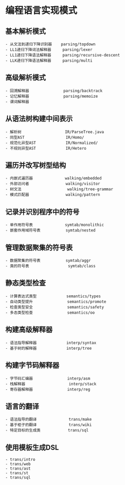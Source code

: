 # 编程语言实现模式
## 基本解析模式
    - 从文法到递归下降识别器    parsing/topdown
    - LL1递归下降词法解释器     parsing/lexer
    - LL1递归下降语法解释器     parsing/recursive-descent
    - LLK递归下降语法解释器     parsing/multi
## 高级解析模式
    - 回溯解释器               parsing/backtrack
    - 记忆解释器               parsing/memoize
    - 谓词解释器            

## 从语法树构建中间表示
    - 解析树                   IR/ParseTree.java
    - 同型AST                  IR/Homo/
    - 规范化异型AST             IR/Normalized/
    - 不规则异型AST             IR/Hetero
## 遍历并改写树型结构
    - 内嵌式遍历器              walking/embedded
    - 外部访问者                walking/visitor
    - 树文法                    walking/tree-grammar
    - 模式匹配器                walking/pattern 
## 记录并识别程序中的符号
    - 单作用符号表              symtab/monolithic
    - 嵌套作用域符号表           symtab/nested
## 管理数据聚集的符号表
    - 数据聚集的符号表           symtab/aggr
    - 类的符号表                 symtab/class
## 静态类型检查
    - 计算表达式类型             semantics/types
    - 自动类型提升               semantics/promote
    - 检查类型安全               semantics/safety
    - 多态类型检查               semantics/oo
## 构建高级解释器
    - 语法指导解释器             interp/syntax
    - 基于树的解释器             interp/tree
## 构建字节码解释器
    - 字节码汇编器               interp/asm
    - 栈解释器                   interp/stack
    - 寄存器解释器               interp/reg

## 语言的翻译
    - 语法指导的翻译              trans/make
    - 基于柜子的翻译              trans/wiki   
    - 特定目标的生成类            trans/sql
## 使用模板生成DSL
    - trans/intro                         
    - trans/web
    - trans/ast
    - trans/st
    - trans/sql
